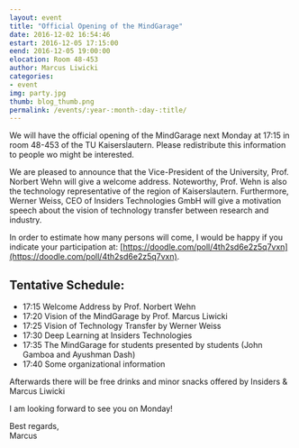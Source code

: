```yaml
---
layout: event
title: "Official Opening of the MindGarage"
date: 2016-12-02 16:54:46
estart: 2016-12-05 17:15:00
eend: 2016-12-05 19:00:00
elocation: Room 48-453
author: Marcus Liwicki
categories: 
- event
img: party.jpg
thumb: blog_thumb.png
permalink: /events/:year-:month-:day-:title/
---
```


We will have the official opening of the MindGarage next Monday at 17:15 in room 48-453 of the TU Kaiserslautern. Please redistribute this information to people wo might be interested.

We are pleased to announce that the Vice-President of the University, Prof. Norbert Wehn will give a welcome address. Noteworthy, Prof. Wehn is also the technology representative of the region of Kaiserslautern. Furthermore, Werner Weiss, CEO of Insiders Technologies GmbH will give a motivation speech about the vision of technology transfer between research and industry.

In order to estimate how many persons will come, I would be happy if you indicate your participation at: [https://doodle.com/poll/4th2sd6e2z5q7vxn](https://doodle.com/poll/4th2sd6e2z5q7vxn). 

## Tentative Schedule:
- 17:15 Welcome Address by Prof. Norbert Wehn
- 17:20 Vision of the MindGarage by Prof. Marcus Liwicki
- 17:25 Vision of Technology Transfer by Werner Weiss
- 17:30 Deep Learning at Insiders Technologies
- 17:35 The MindGarage for students presented by students (John Gamboa and Ayushman Dash)
- 17:40 Some organizational information

Afterwards there will be free drinks and minor snacks offered by Insiders &amp; Marcus Liwicki

I am looking forward to see you on Monday!

Best regards, <br>
Marcus
